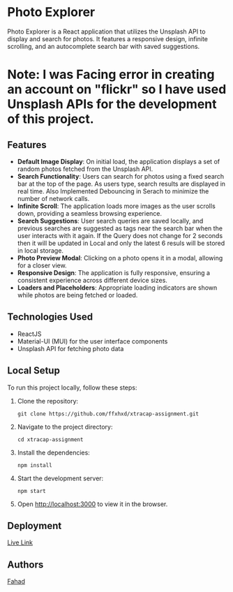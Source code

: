 
# Photo Explorer

Photo Explorer is a React application that utilizes the Unsplash API to display and search for photos. It features a responsive design, infinite scrolling, and an autocomplete search bar with saved suggestions.
# Note: I was Facing error in creating an account on "flickr" so I have used Unsplash APIs for the development of this project. 

## Features

- **Default Image Display**: On initial load, the application displays a set of random photos fetched from the Unsplash API.
- **Search Functionality**: Users can search for photos using a fixed search bar at the top of the page. As users type, search results are displayed in real time. Also Implemented Debouncing in Serach to minimize the number of network calls.
- **Infinite Scroll**: The application loads more images as the user scrolls down, providing a seamless browsing experience.
- **Search Suggestions**: User search queries are saved locally, and previous searches are suggested as tags near the search bar when the user interacts with it again. If the Query does not change for 2 seconds then it will be updated in Local and only the latest 6 resuls will be stored in local storage.
- **Photo Preview Modal**: Clicking on a photo opens it in a modal, allowing for a closer view.
- **Responsive Design**: The application is fully responsive, ensuring a consistent experience across different device sizes.
- **Loaders and Placeholders**: Appropriate loading indicators are shown while photos are being fetched or loaded.
## Technologies Used

- ReactJS
- Material-UI (MUI) for the user interface components
- Unsplash API for fetching photo data

## Local Setup

To run this project locally, follow these steps:

1. Clone the repository:
   ```
   git clone https://github.com/ffxhxd/xtracap-assignment.git
   ```
2. Navigate to the project directory:
   ```
   cd xtracap-assignment
   ```
3. Install the dependencies:
   ```
   npm install
   ```
4. Start the development server:
   ```
   npm start
   ```
5. Open [http://localhost:3000](http://localhost:3000) to view it in the browser.

## Deployment

[Live Link](https://66413c99e261e5263676a99f--cool-bombolone-34cd33.netlify.app/)

## Authors
[Fahad](https://github.com/ffxhxd)

